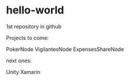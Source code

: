 # hello-world
1st repository in github

Projects to come:

PokerNode
VigilantesNode
ExpensesShareNode

next ones:

Unity
Xamarin
